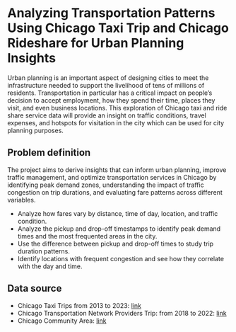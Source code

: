 # Analyzing Transportation Patterns Using Chicago Taxi Trip and Chicago Rideshare for Urban Planning Insights
Urban planning is an important aspect of designing cities to meet the infrastructure needed to support the livelihood of tens of millions of residents. Transportation in particular has a critical impact on people’s decision to accept employment, how they spend their time, places they visit, and even business locations. This exploration of Chicago taxi and ride share service data will provide an insight on traffic conditions, travel expenses, and hotspots for visitation in the city which can be used for city planning purposes.

## Problem definition
The project aims to derive insights that can inform urban planning, improve traffic management, and optimize transportation services in Chicago by identifying peak demand zones, understanding the impact of traffic congestion on trip durations, and evaluating fare patterns across different variables.
- Analyze how fares vary by distance, time of day, location, and traffic condition.
- Analyze the pickup and drop-off timestamps to identify peak demand times and the most frequented areas in the city.
- Use the difference between pickup and drop-off times to study trip duration patterns.
- Identify locations with frequent congestion and see how they correlate with the day and time.

## Data source
- Chicago Taxi Trips from 2013 to 2023: [link](https://www.nyc.gov/site/tlc/about/tlc-trip-record-data.page)
- Chicago Transportation Network Providers Trip: from 2018 to 2022: [link](https://data.cityofchicago.org/Transportation/Transportation-Network-Providers-Trips-2018-2022-/m6dm-c72p/about_data)
- Chicago Community Area: [link](https://data.cityofchicago.org/Facilities-Geographic-Boundaries/Boundaries-Community-Areas-current-/cauq-8yn6)
